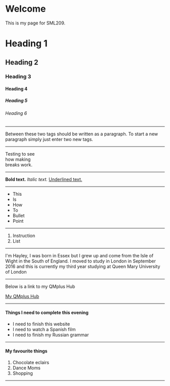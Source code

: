 <h1>Welcome</h1>
<p>This is my page for SML209.</p>
<h1> Heading 1 </h1>
<h2> Heading 2 </h2>
<h3> Heading 3 </h3>  
<h4> Heading 4 </h4>
<h5> Heading 5 </h5> 
<h6> Heading 6 </h6>
<hr>
<p> Between these two tags should be written as a paragraph. To start a new paragraph simply just enter two new tags. </p>
<hr>
Testing to see <br> how making <br> breaks work. 
<hr>
<strong> Bold text.</strong> 
<em> Italic text. </em>
<u> Underlined text. </u>
<hr>
<ul> <li> This </li> 
<li> Is </li>
<li> How </li>
<li> To </li>
<li> Bullet </li> 
<li> Point </li> </ul>
<hr>
<ol> <li> Instruction </li>
<li> List </li> </ol>
<hr> 
<p> I'm Hayley, I was born in Essex but I grew up and come from the Isle of Wight in the South of England. I moved to study in London in September 2016 and this is currently my third year studying at Queen Mary University of London </p> 
<hr>
<p> Below is a link to my QMplus Hub </p>
<a href="https://hub.qmplus.qmul.ac.uk/view/view.php?profile=ml16168&page=sml209-computers-and-languages-hayley-wheeler"> My QMplus Hub</a>
<hr>
<h4> Things I need to complete this evening </h4>
<ul> <li> I need to finish this website </li> 
  <li> I need to watch a Spanish film </li>
  <li> I need to finish my Russian grammar </li> </ul>
  <hr>
  <h4> My favourite things </h4> 
  <ol> <li> Chocolate eclairs </li> <li> Dance Moms </li> <li> Shopping </li> </ol>
  <hr>
